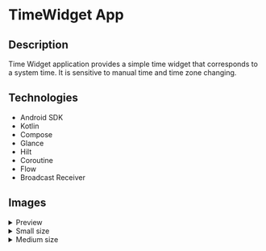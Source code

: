 # TimeWidget App

## Description

Time Widget application provides a simple time widget that corresponds to a system time. It is
sensitive to manual time and time zone changing.

## Technologies

* Android SDK
* Kotlin
* Compose
* Glance
* Hilt
* Coroutine
* Flow
* Broadcast Receiver

## Images

<details>
  <summary>Preview</summary>
    <img src="images/1.png">
</details>
<details>
  <summary>Small size</summary>
    <img src="images/2.png">
</details>
<details>
  <summary>Medium size</summary>
    <img src="images/3.png">
</details>